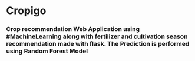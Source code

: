 # Cropigo
<h3>Crop recommendation Web Application using #MachineLearning along with fertilizer and cultivation season recommendation made with flask. The Prediction is performed using Random Forest Model</h3>
